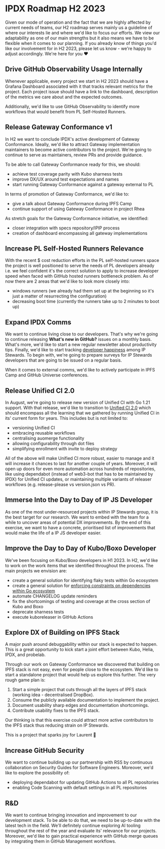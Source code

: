 # IPDX Roadmap H2 2023

Given our mode of operation and the fact that we are highly affected by current needs of teams, our H2 roadmap serves mainly us a guideline of where our interests lie and where we'd like to focus our efforts. We view our adaptability as one of our main strengths but it also means we have to be flexible when it comes to our planning. If you already know of things you'd like our involvement for in H2 2023, please let us know - we're happy to adjust accordingly. We're here for you ❤️

## Drive GitHub Observability Usage Internally

Whenever applicable, every project we start in H2 2023 should have a Grafana Dashboard associated with it that tracks relevant metrics for the project. Each project issue should have a link to the dashboard, description of the metrics we care about and the expected outcomes.

Additionally, we'd like to use GitHub Observability to identify more workflows that would benefit from PL Self-Hosted Runners.

## Release Gateway Conformance v1

In H2 we want to conclude IPDX's active development of Gateway Conformance. Ideally, we'd like to attract Gateway implementation maintainers to become active contributors to the project. We're going to continue to serve as maintainers, review PRs and provide guidance.

To be able to call Gateway Conformance ready for this, we should:
- achieve test coverage parity with Kubo sharness tests
- improve DX/UX around test expectations and names
- start running Gateway Conformance against a gateway external to PL

In terms of promotion of Gateway Conformance, we'd like to:
- give a talk about Gateway Conformance during IPFS Camp
- continue support of using Gateway Conformance in project Rhea

As stretch goals for the Gateway Conformance initiative, we identified:
- closer integration with specs repository/IPIP process
- creation of dashboard encompassing all gateway implementations

## Increase PL Self-Hosted Runners Relevance

With the recent $ cost reduction efforts in the PL self-hosted runners space the project is well positioned to serve the needs of PL developers already i.e. we feel confident it's the correct solution to apply to increase developer speed when faced with GitHub hosted runners bottleneck problem. As of now there are 2 areas that we'd like to look more closely into:
- windows runners (we already had them set up at the beginning so it's just a matter of resurrecting the configuration)
- decreasing boot time (currently the runners take up to 2 minutes to boot up)

## Expand IPDX Comms

We want to continue living close to our developers. That's why we're going to continue releasing **What's new in GitHub?** issues on a monthly basis. What's more, we'd like to start a new regular newsletter about productivity tips. Finally, we'd like to start tracking [developer happiness](https://github.blog/2023-06-08-developer-experience-what-is-it-and-why-should-you-care/) among IP Stewards. To begin with, we're going to prepare surveys for IP Stewards developers that are going to be issued on a regular basis.

When it comes to external comms, we'd like to actively participate in IPFS Camp and GitHub Universe conferences.

## Release Unified CI 2.0

In August, we're going to release new version of Unified CI with Go 1.21 support. With that release, we'd like to transition to [Unified CI 2.0](https://github.com/protocol/.github/issues/514) which should encompass all the learning that we gathered by running Unified CI in its' current form for years. This includes but is not limited to:
- versioning Unified CI
- embracing reusable workflows
- centralising auomerge functionality
- allowing configurability through dot files
- simplifying enrollment with invite to deploy strategy

All of the above will make Unified CI more robust, easier to manage and it will increase it chances to last for another couple of years. Moreover, it will open up doors for even more automation across hundreds of repositories, like using dependabot (instead of web3-bot that has to be maintained by IPDX) for Unified CI updates, or maintaining multiple variants of releaser workflows (e.g. release-please vs version.json vs PR).

## Immerse Into the Day to Day of IP JS Developer

As one of the most under-resourced projects within IP Stewards group, it is the best target for our research. We want to embed with the team for a while to uncover areas of potential DX improvements. By the end of this exercise, we want to have a concrete, prioritised list of improvements that would make the life of a IP JS developer easier.

## Improve the Day to Day of Kubo/Boxo Developer

We've been focusing on Kubo/Boxo developers in H1 2023. In H2, we'd like to work on the work items that we identified throughout the process. The main projects we envision are:
- create a general solution for identifying flaky tests within Go ecosystem
- create a general solution for [enforcing constraints on dependencies within Go ecosystem](https://github.com/pl-strflt/ipdx/issues/80)
- automate CHANGELOG update reminders
- fix the shortcomings of testing and coverage at the cross section of Kubo and Boxo
- deprecate sharness tests
- execute kuboreleaser in GitHub Actions

## Explore DX of Building on IPFS Stack

A major push around debuggability within our stack is expected to happen. This is a great opportunity to kick start a joint effort between Kubo, Helia, IPDX, and probelab. 

Through our work on Gateway Conformance we discovered that building on IPFS stack is not easy, even for people close to the ecosystem. We'd like to start a standalone project that would help us explore this further. The very rough game plan is:
1. Start a simple project that cuts through all the layers of IPFS stack (working idea - decentralised DropBox).
2. Consume the publicly available documentation to implement the project.
3. Document usability sharp edges and documentation shortcomings.
4. Contribute usability fixes to the IPFS stack.

Our thinking is that this exercise could attract more active contributors to the IPFS stack thus reducing strain on IP Stewards.

This is a project that sparks joy for Laurent 💖

## Increase GitHub Security

We want to continue building up our partnership with RSS by continuous collaboration on Security Guides for Software Engineers. Moreover, we'd like to explore the possibility of:
- deploying dependabot for updating GitHub Actions to all PL repositories
- enabling Code Scanning with default settings in all PL repositories

## R&D

We want to continue bringing innovation and improvement to our development stack. To be able to do that, we need to be up-to-date with the latest tech in the field. We'll definitely continue exploring AI tooling throughout the rest of the year and evaluate its' relevance for our projects. Moreover, we'd like to gain practical experience with GitHub merge queues by integrating them in GitHub Management workflows.
